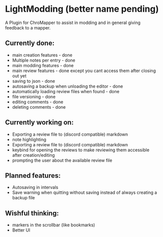 # LightModding (better name pending)

A Plugin for ChroMapper to assist in modding and in general giving feedback to a mapper.

## Currently done:
* main creation features - done
* Multiple notes per entry - done
* main modding features - done
* main review features - done except you cant access them after closing out yet
* saving to json - done
* autosaving a backup when unloading the editor - done
* automatically loading review files when found - done
* file versioning - done
* editing comments - done
* deleting comments - done


## Currently working on:
* Exporting a review file to (discord compatible) markdown
* note highlighting
* Exporting a review file to (discord compatible) markdown
* keybind for opening the reviews to make reviewing them accessible after creation/editing
* prompting the user about the available review file

## Planned features:
* Autosaving in intervals
* Save warning when quitting without saving instead of always creating a backup file

## Wishful thinking:
* markers in the scrollbar (like bookmarks)
* Better UI
